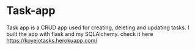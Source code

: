 # Task-app
Task app is a CRUD app used for creating, deleting and updating tasks. I built the app with flask and my SQLAlchemy. check it here https://koyejotasks.herokuapp.com/
